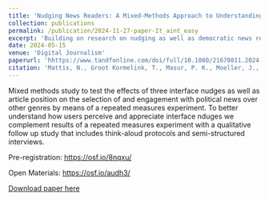 ```yaml
---
title: 'Nudging News Readers: A Mixed-Methods Approach to Understanding When and How Interface Nudges Affect News Selection'
collection: publications
permalink: /publication/2024-11-27-paper-It_aint_easy
excerpt: 'Building on research on nudging as well as democratic news recommender design, this preregistered study employed a mixed-methods design to explore how interface nudges and article positioning affect news selection. Specifically, we tested whether a position nudge as well as three different types of interface nudges (e.g., popularity cues and social norm interventions) can facilitate readers’ engagement with current affairs news over other genres. To better understand how users processed and perceived the nudges, we further substantiated the experimental results with qualitative insights from a think-aloud protocol and semi-structured interviews. Our experimental results revealed strong effects of the position nudge, but no significant effects of interface nudges. Exploratory analyses indicated that interface nudges must be noticed to affect news selection, while our qualitative insights point to considerable individual-level differences in how nudges are perceived and evaluated. Thus, our study suggests that effective nudging requires carefully pre-tested design and a nuanced understanding of individual preferences.'
date: 2024-05-15
venue: 'Digital Journalism'
paperurl: 'hhttps://www.tandfonline.com/doi/full/10.1080/21670811.2024.2350464'
citation: 'Mattis, N., Groot Kormelink, T., Masur, P. K., Moeller, J., & van Atteveldt, W. (2024). Nudging News Readers: A Mixed-Methods Approach to Understanding When and How Interface Nudges Affect News Selection. Digital Journalism, 1-21.'
---
```


Mixed methods study to test the effects of three interface nudges as well as article position on the selection of and engagement with political news over other genres by means of a repeated measures experiment. To better understand how users perceive and appreciate interface nduges we complement results of a repeated measures experiment with a qualitative follow up study that includes think-aloud protocols and semi-structured interviews. 

Pre-registration: https://osf.io/8nqxu/

Open Materials: https://osf.io/audh3/

[Download paper here](http://nickma101.github.io/files/Nudging_News_Readers.pdf)